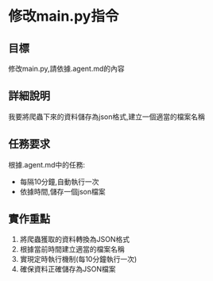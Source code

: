 # 修改main.py指令

## 目標
修改main.py,請依據.agent.md的內容

## 詳細說明
我要將爬蟲下來的資料儲存為json格式,建立一個適當的檔案名稱

## 任務要求
根據.agent.md中的任務:
- 每隔10分鐘,自動執行一次
- 依據時間,儲存一個json檔案

## 實作重點
1. 將爬蟲獲取的資料轉換為JSON格式
2. 根據當前時間建立適當的檔案名稱
3. 實現定時執行機制(每10分鐘執行一次)
4. 確保資料正確儲存為JSON檔案